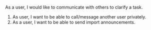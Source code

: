 As a user, I would like to communicate with others to clarify a task.

1. As user, I want to be able to call/message another user privately.
2. As a user, I want to be able to send import announcements.
